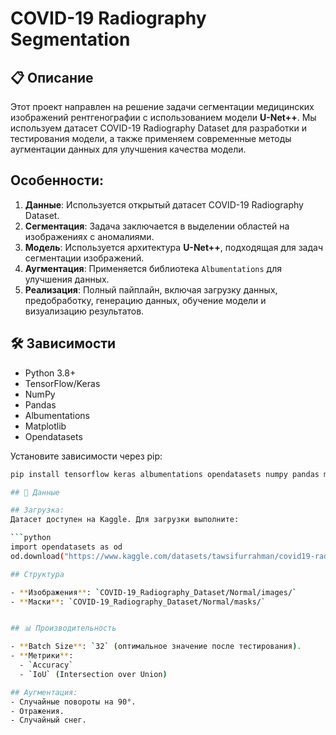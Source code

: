 # COVID-19 Radiography Segmentation

## 📋 Описание

Этот проект направлен на решение задачи сегментации медицинских изображений рентгенографии с использованием модели **U-Net++**. Мы используем датасет COVID-19 Radiography Dataset для разработки и тестирования модели, а также применяем современные методы аугментации данных для улучшения качества модели.

## Особенности:
1. **Данные**: Используется открытый датасет COVID-19 Radiography Dataset.
2. **Сегментация**: Задача заключается в выделении областей на изображениях с аномалиями.
3. **Модель**: Используется архитектура **U-Net++**, подходящая для задач сегментации изображений.
4. **Аугментация**: Применяется библиотека `Albumentations` для улучшения данных.
5. **Реализация**: Полный пайплайн, включая загрузку данных, предобработку, генерацию данных, обучение модели и визуализацию результатов.

## 🛠️ Зависимости

- Python 3.8+
- TensorFlow/Keras
- NumPy
- Pandas
- Albumentations
- Matplotlib
- Opendatasets

Установите зависимости через pip:
```bash
pip install tensorflow keras albumentations opendatasets numpy pandas matplotlib

## 📂 Данные

## Загрузка:
Датасет доступен на Kaggle. Для загрузки выполните:

```python
import opendatasets as od
od.download("https://www.kaggle.com/datasets/tawsifurrahman/covid19-radiography-database/")

## Структура

- **Изображения**: `COVID-19_Radiography_Dataset/Normal/images/`
- **Маски**: `COVID-19_Radiography_Dataset/Normal/masks/`


## 📊 Производительность

- **Batch Size**: `32` (оптимальное значение после тестирования).
- **Метрики**: 
  - `Accuracy`
  - `IoU` (Intersection over Union)

## Аугментация:
- Случайные повороты на 90°.
- Отражения.
- Случайный снег.

